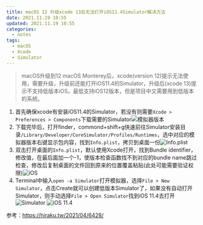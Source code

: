 ```yaml
---
title: macOS 12 升级xcode 13后无法打开iOS11.4Simulator解决方法
date: 2021.11.19 10:55
updated: 2021.11.19 10:55
categories: 
  - notes
tags:
  - macOS
  - Xcode
  - Simulator
---
```

>macOS升级到12 macOS Monterey后，xcode(version 12)提示无法使用，需要升级，升级前还能打开iOS11.4的Simulator，升级后(xcode 13)提示不支持低版本iOS，最低支持iOS12版本，但是项目中又需要用到低版本的系统。
<!-- more -->
1. 首先确保xcode有安装iOS11.4的Simulator，若没有则需要`Xcode > Preferences > Components`下载需要的Simulator![模拟器版本](https://fastly.jsdelivr.net/gh/BestJarvan/pic-imgs/imgs/202201171407668.png)
2. 下载完毕后，打开finder，commond+shift+g快速前往Simulator安装目录`/Library/Developer/CoreSimulator/Profiles/Runtimes`，选中对应的模拟器版本右键显示包内容，找到`Info.plist`，拷贝到桌面一份![Info.plist](https://fastly.jsdelivr.net/gh/BestJarvan/pic-imgs/imgs/202201171407086.png)
3. 双击打开桌面的`Info.plist`，默认使用Xcode打开，找到Bundle identifier，修改值，在最后面加一个-1，使版本检查函数找不到对应的bundle name跳过检查，修改后复制桌面的文件回到原来的位置覆盖粘贴(此处可能需要验证权限)![iOS](https://fastly.jsdelivr.net/gh/BestJarvan/pic-imgs/imgs/202201171407865.png)
4. Terminal中输入`open -a Simulator`打开模拟器，选择`File > New Simulator`，点击Create就可以创建低版本Simulator了，如果没有自动打开Simulator，则手动选择`File > Open Simulator`找到iOS 11.4去打开![Simulator](https://fastly.jsdelivr.net/gh/BestJarvan/pic-imgs/imgs/202201171407106.png)
![iOS 11.4](https://fastly.jsdelivr.net/gh/BestJarvan/pic-imgs/imgs/202201171408620.png)

参考：https://hiraku.tw/2021/04/6428/
